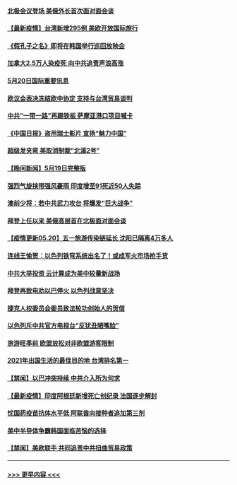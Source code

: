 #### [北极会议登场 美俄外长首次面对面会谈](../pages/prog202/a103124021.md?t=05210052) 
#### [【最新疫情】台湾新增295例  美欧开放国际旅行](../pages/prog202/a103123978.md?t=05210052) 
#### [《假孔子之名》即将在韩国举行巡回放映会](../pages/prog202/a103123876.md?t=05210052) 
#### [加拿大2.5万人染疫死 向中共追责声浪高涨](../pages/prog202/a103123759.md?t=05210052) 
#### [5月20日国际重要讯息](../pages/prog202/a103123729.md?t=05210052) 
#### [欧议会表决冻结欧中协定 支持与台湾贸易谈判](../pages/prog202/a103123702.md?t=05210052) 
#### [中共“一带一路”再踢铁板 萨摩亚港口项目喊卡](../pages/prog202/a103123700.md?t=05210052) 
#### [《中国日报》盗用瑞士影片 宣扬“魅力中国”](../pages/prog202/a103123668.md?t=05210052) 
#### [超级发夹弯 美取消制裁“北溪2号”](../pages/prog202/a103123654.md?t=05210052) 
#### [【晚间新闻】5月19日完整版](../pages/prog202/a103123562.md?t=05210052) 
#### [强烈气旋挟带强风豪雨 印度增至91死近50人失踪](../pages/prog202/a103123603.md?t=05210052) 
#### [澳前少将：若中共武力攻台 将爆发“巨大战争”](../pages/prog202/a103123572.md?t=05210052) 
#### [拜登上任以来 美俄高层首在北极面对面会谈](../pages/prog202/a103123535.md?t=05210052) 
#### [【疫情更新05.20】五一旅游传染链延长 沈阳已隔离4万多人](../pages/prog202/a103114528.md?t=05210052) 
#### [连线王愉贺：以色列铁穹系统出名了！或成军火市场抢手货](../pages/prog202/a103122584.md?t=05210052) 
#### [中共大举投资 云计算成为美中较量新战场](../pages/prog202/a103123461.md?t=05210052) 
#### [拜登再致电劝以巴停火 以色列战意坚决](../pages/prog202/a103123437.md?t=05210052) 
#### [捷克人权委员会委员致法轮功创始人的贺信](../pages/prog202/a103123429.md?t=05210052) 
#### [以色列斥中共官方电视台“反犹丑陋嘴脸”](../pages/prog202/a103123385.md?t=05210052) 
#### [旅游旺季前 欧盟放松对非欧盟游客限制](../pages/prog202/a103123359.md?t=05210052) 
#### [2021年出国生活的最佳目的地 台湾排名第一](../pages/prog202/a103123111.md?t=05210052) 
#### [【禁闻】以巴冲突持续 中共介入所为何求](../pages/prog202/a103123257.md?t=05210052) 
#### [【最新疫情】印度阿根廷新增死亡创纪录 法国逐步解封](../pages/prog202/a103123254.md?t=05210052) 
#### [忧国药疫苗抗体水平低 阿联酋向接种者追加第三剂](../pages/prog202/a103123115.md?t=05210052) 
#### [美中半导体争霸韩国面临苦恼的选择](../pages/prog202/a103123135.md?t=05210052) 
#### [【禁闻】美欧联手 共同追责中共扭曲贸易政策](../pages/prog202/a103123141.md?t=05210052) 

----
#### [ >>> 更早内容 <<< ](../indexes/prog202-earlier.md)

